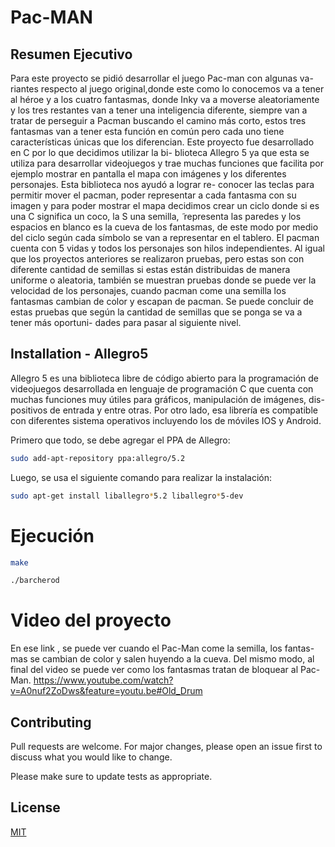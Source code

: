 # Pac-MAN


## Resumen Ejecutivo
Para este proyecto se pidió desarrollar el juego Pac-man con algunas va-
riantes respecto al juego original,donde este como lo conocemos va a tener
al héroe y a los cuatro fantasmas, donde Inky va a moverse aleatoriamente y
los tres restantes van a tener una inteligencia diferente, siempre van a tratar
de perseguir a Pacman buscando el camino más corto, estos tres fantasmas
van a tener esta función en común pero cada uno tiene caracterı́sticas únicas
que los diferencian.
Este proyecto fue desarrollado en C por lo que decidimos utilizar la bi-
blioteca Allegro 5 ya que esta se utiliza para desarrollar videojuegos y trae
muchas funciones que facilita por ejemplo mostrar en pantalla el mapa con
imágenes y los diferentes personajes. Esta biblioteca nos ayudó a lograr re-
conocer las teclas para permitir mover el pacman, poder representar a cada
fantasma con su imagen y para poder mostrar el mapa decidimos crear un
ciclo donde si es una C significa un coco, la S una semilla,  ̃ representa las
paredes y los espacios en blanco es la cueva de los fantasmas, de este modo
por medio del ciclo según cada sı́mbolo se van a representar en el tablero. El
pacman cuenta con 5 vidas y todos los personajes son hilos independientes.
Al igual que los proyectos anteriores se realizaron pruebas, pero estas
son con diferente cantidad de semillas si estas están distribuidas de manera
uniforme o aleatoria, también se muestran pruebas donde se puede ver la
velocidad de los personajes, cuando pacman come una semilla los fantasmas
cambian de color y escapan de pacman. Se puede concluir de estas pruebas
que según la cantidad de semillas que se ponga se va a tener más oportuni-
dades para pasar al siguiente nivel.


## Installation - Allegro5
Allegro 5 es una biblioteca libre de código abierto para la programación
de videojuegos desarrollada en lenguaje de programación C que cuenta con
muchas funciones muy útiles para gráficos, manipulación de imágenes, dis-
positivos de entrada y entre otras. Por otro lado, esa librerı́a es compatible
con diferentes sistema operativos incluyendo los de móviles IOS y Android.

Primero que todo, se debe agregar el PPA de Allegro:
```bash
sudo add-apt-repository ppa:allegro/5.2
```
Luego, se usa el siguiente comando para realizar la instalación:
```bash
sudo apt-get install liballegro*5.2 liballegro*5-dev
```

# Ejecución
```bash
make
```
```bash
./barcherod
```

# Video del proyecto
En ese link , se puede ver cuando el Pac-Man come la semilla, los fantas-
mas se cambian de color y salen huyendo a la cueva. Del mismo modo, al final
del video se puede ver como los fantasmas tratan de bloquear al Pac-Man.
https://www.youtube.com/watch?v=A0nuf2ZoDws&feature=youtu.be#Old_Drum


## Contributing
Pull requests are welcome. For major changes, please open an issue first to discuss what you would like to change.

Please make sure to update tests as appropriate.

## License
[MIT](https://choosealicense.com/licenses/mit/)
